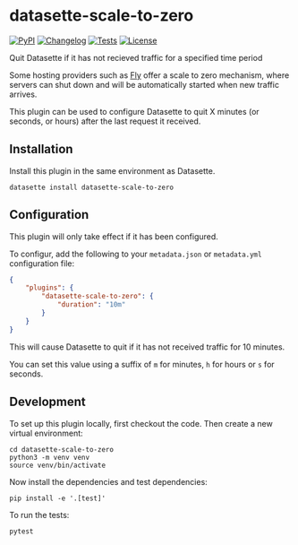 # datasette-scale-to-zero

[![PyPI](https://img.shields.io/pypi/v/datasette-scale-to-zero.svg)](https://pypi.org/project/datasette-scale-to-zero/)
[![Changelog](https://img.shields.io/github/v/release/simonw/datasette-scale-to-zero?include_prereleases&label=changelog)](https://github.com/simonw/datasette-scale-to-zero/releases)
[![Tests](https://github.com/simonw/datasette-scale-to-zero/workflows/Test/badge.svg)](https://github.com/simonw/datasette-scale-to-zero/actions?query=workflow%3ATest)
[![License](https://img.shields.io/badge/license-Apache%202.0-blue.svg)](https://github.com/simonw/datasette-scale-to-zero/blob/main/LICENSE)

Quit Datasette if it has not recieved traffic for a specified time period

Some hosting providers such as [Fly](https://fly.io/) offer a scale to zero mechanism, where servers can shut down and will be automatically started when new traffic arrives.

This plugin can be used to configure Datasette to quit X minutes (or seconds, or hours) after the last request it received.

## Installation

Install this plugin in the same environment as Datasette.

    datasette install datasette-scale-to-zero

## Configuration

This plugin will only take effect if it has been configured.

To configur, add the following to your ``metadata.json`` or ``metadata.yml`` configuration file:

```json
{
    "plugins": {
        "datasette-scale-to-zero": {
            "duration": "10m"
        }
    }
}
```
This will cause Datasette to quit if it has not received traffic for 10 minutes.

You can set this value using a suffix of `m` for minutes, `h` for hours or `s` for seconds.

## Development

To set up this plugin locally, first checkout the code. Then create a new virtual environment:

    cd datasette-scale-to-zero
    python3 -m venv venv
    source venv/bin/activate

Now install the dependencies and test dependencies:

    pip install -e '.[test]'

To run the tests:

    pytest
